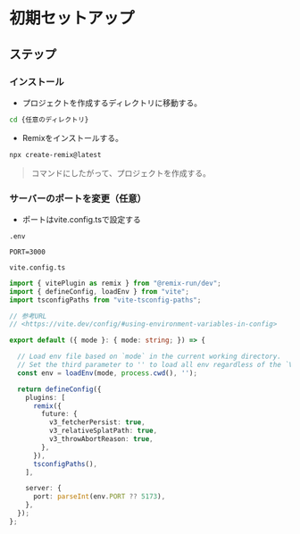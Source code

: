 # 初期セットアップ

## ステップ

### インストール

- プロジェクトを作成するディレクトリに移動する。

```sh
cd {任意のディレクトリ}
```

- Remixをインストールする。

```sh
npx create-remix@latest
```

> コマンドにしたがって、プロジェクトを作成する。

### サーバーのポートを変更（任意）

- ポートはvite.config.tsで設定する

`.env`

```text
PORT=3000
```

`vite.config.ts`

```ts
import { vitePlugin as remix } from "@remix-run/dev";
import { defineConfig, loadEnv } from "vite";
import tsconfigPaths from "vite-tsconfig-paths";

// 参考URL
// <https://vite.dev/config/#using-environment-variables-in-config>

export default ({ mode }: { mode: string; }) => {

  // Load env file based on `mode` in the current working directory.
  // Set the third parameter to '' to load all env regardless of the `VITE_` prefix.
  const env = loadEnv(mode, process.cwd(), '');

  return defineConfig({
    plugins: [
      remix({
        future: {
          v3_fetcherPersist: true,
          v3_relativeSplatPath: true,
          v3_throwAbortReason: true,
        },
      }),
      tsconfigPaths(),
    ],

    server: {
      port: parseInt(env.PORT ?? 5173),
    },
  });
};
```
